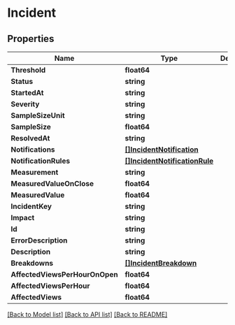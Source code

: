 # Incident

## Properties
Name | Type | Description | Notes
------------ | ------------- | ------------- | -------------
**Threshold** | **float64** |  | [optional] 
**Status** | **string** |  | [optional] 
**StartedAt** | **string** |  | [optional] 
**Severity** | **string** |  | [optional] 
**SampleSizeUnit** | **string** |  | [optional] 
**SampleSize** | **float64** |  | [optional] 
**ResolvedAt** | **string** |  | [optional] 
**Notifications** | [**[]IncidentNotification**](IncidentNotification.md) |  | [optional] 
**NotificationRules** | [**[]IncidentNotificationRule**](IncidentNotificationRule.md) |  | [optional] 
**Measurement** | **string** |  | [optional] 
**MeasuredValueOnClose** | **float64** |  | [optional] 
**MeasuredValue** | **float64** |  | [optional] 
**IncidentKey** | **string** |  | [optional] 
**Impact** | **string** |  | [optional] 
**Id** | **string** |  | [optional] 
**ErrorDescription** | **string** |  | [optional] 
**Description** | **string** |  | [optional] 
**Breakdowns** | [**[]IncidentBreakdown**](IncidentBreakdown.md) |  | [optional] 
**AffectedViewsPerHourOnOpen** | **float64** |  | [optional] 
**AffectedViewsPerHour** | **float64** |  | [optional] 
**AffectedViews** | **float64** |  | [optional] 

[[Back to Model list]](../README.md#documentation-for-models) [[Back to API list]](../README.md#documentation-for-api-endpoints) [[Back to README]](../README.md)


